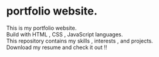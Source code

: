# portfolio website.  
This is my portfolio website.  
Build with HTML , CSS , JavaScript languages.  
This repository contains my skills , interests , and projects.  
Download my resume and check it out !!  
